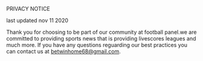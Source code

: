 PRIVACY NOTICE

last updated nov 11 2020

Thank you for choosing to be part of our community at football panel.we are committed to providing sports news that is providing livescores leagues and much more.
If you have any questions reguarding our best practices you can contact us at betwinhome68@gmail.com.


